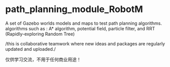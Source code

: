 # path_planning_module_RobotM

A set of Gazebo worlds models and maps to test path planning algorithms.
algorithms such as :
A* algorithm, potential field, particle filter, and RRT (Rapidly-exploring Random Tree)


/this is collaborative teamwork where new ideas and packages are regularly updated and uploaded./




仅供学习交流，不用于任何商业用途！
